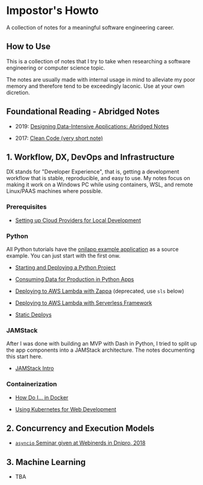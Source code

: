 # Impostor's Howto

A collection of notes for a meaningful software engineering career.

## How to Use

This is a collection of notes that I try to take when researching a software engineering or computer science topic.  

The notes are usually made with internal usage in mind to alleviate my poor memory and therefore tend to be exceedingly laconic. Use at your own dicretion.

## Foundational Reading - Abridged Notes

- 2019: [Designing Data-Intensive Applications: Abridged Notes](https://gist.github.com/bausk/f45d9ca836e0a3d623d3ae2389ec5eac)

- 2017: [Clean Code (very short note)](https://gist.github.com/bausk/0b0723bd8e1193c1342e658771a002cf)

## 1. Workflow, DX, DevOps and Infrastructure

DX stands for "Developer Experience", that is, getting a development workflow that is stable, reproducible, and easy to use. 
My notes focus on making it work on a Windows PC while using containers, WSL, and remote Linux/PAAS machines where possible.

### Prerequisites

- [Setting up Cloud Providers for Local Development](cloud-setup.md)

### Python

All Python tutorials have the [onilapp example application](https://github.com/bausk/onilapp) as a source example. You can just start with the first onw.

- [Starting and Deploying a Python Project](python_01_start_and_deployment.md)

- [Consuming Data for Production in Python Apps](python_02_consuming_data.md)

- [Deploying to AWS Lambda with Zappa](python_03_awslambda.md) (deprecated, use `sls` below)

- [Deploying to AWS Lambda with Serverless Framework](python_04_serverless.md)

- [Static Deploys](python_05_staticdeploys.md)

### JAMStack

After I was done with building an MVP with Dash in Python, I tried to split up the app components into a JAMStack architecture. The notes documenting this start here.

- [JAMStack Intro](jamstack_01_intro.md)

### Containerization

- [How Do I... in Docker](containers_docker.md)

- [Using Kubernetes for Web Development](containers_k8s.md)


## 2. Concurrency and Execution Models

* [`asyncio` Seminar given at Webinerds in Dnipro, 2018](https://github.com/bausk/seminar2018)

## 3. Machine Learning

* TBA
